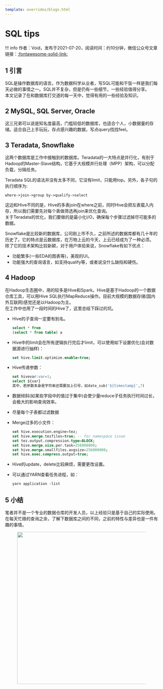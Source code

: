 ```yaml
---
template: overrides/blogs.html
---
```


# SQL tips

!!! info
    作者：Void，发布于2021-07-20，阅读时间：约10分钟，微信公众号文章链接：[:fontawesome-solid-link:](https://mp.weixin.qq.com/s/s3nV00URWHvlqrRQ-2An5A)

## 1 引言

SQL是操作数据库的语言。作为数据科学从业者，写SQL可能和干饭一样是我们每天必做的事情之一。SQL并不复杂，但是仍有一些细节，一些经验值得分享。  
本文记录了在和数据库打交道的每一天中，觉得有用的一些经验及知识。


## 2 MySQL, SQL Server, Oracle

这三兄弟可以说是知名度最高，门槛较低的数据库，也适合个人，小数据量的存储。适合自己上手玩玩，存点感兴趣的数据，写点query找找feel。

## 3 Teradata, Snowflake

这两个数据库是工作中接触到的数据库。Teradata的一大特点是并行化，有别于Hadoop的Master-Slave结构，它基于大规模并行处理（MPP）架构，可以分配负载，分隔任务。  

Teradata SQL的语法并没有太多不同，它没有limit，只能用top。另外，各子句的执行顺序为:  

```
where->join->group by->qualify->select
```

这边和Hive不同的是，Hive的多表join在where之前，同时Hive会把左表载入内存，所以我们需要先对每个表做筛选再join来优化查询。  
关于Teradata的优化，我们要做的是最小化I/O，确保每个步骤过滤掉尽可能多的数据。  

Snowflake是比较新的数据库，公司刚上市不久，之前所述的数据库都有几十年的历史了。它的特点是云数据库，在万物上云的今天，上云已经成为了一种必须。  
除了它的技术架构比较新颖，对于用户体验来说，Snowflake有如下优点：  

- 功能繁多(一些EDA的图表等)，美观的UI。
- 功能强大的查询语言，如支持qualify等，或者说没什么缺陷和硬伤。

## 4 Hadoop

在Hadoop生态圈中，用的较多是Hive和Spark。Hive是基于Hadoop的一个数据仓库工具，可以用Hive SQL执行MapReduce操作。目前大规模的数据存储(国内外互联网)感觉还是以Hadoop为主。  
在工作中也用了一段时间的Hive了，这里总结下踩过的坑。

- Hive的子查询一定要有别名。

  ```sql
  select * from
  (select * from table) a
  ```

- Hive中的limit会在所有逻辑执行完后才limit，可以使用如下设置优化(会对数据源进行抽样)：

  ```sql
  set hive.limit.optimize.enable=true;
  ```

- Hive传递参数：

  ```sql
  set hivevar:var=1;
  select ${var}
  其中，若参数本身是字符串还需要加上引号，如date_sub('${timestamp}',7)
  ```

- 数据倾斜(如某些字段中的值过于集中)会使少量reduce子任务执行时间过长，会极大的影响查询效率。
- 尽量每个子表都过滤数据
- Merge过多的小文件：

  ```sql
  set hive.execution.engine=tez;
  set hive.merge.tezfiles=true; -- for namespace issue
  set tez.output.compression.type=BLOCK;
  set hive.merge.size.per.task=256000000;
  set hive.merge.smallfiles.avgsize=256000000;
  set hive.exec.compress.output=true;
  ```

- Hive的update，delete比较麻烦，需要更改设置。
- 可以通过YARN查看任务进程，如：

   ```
   yarn application -list
   ```
## 5 小结

笔者并不是一个专业的数据仓库的开发人员，以上经验只是基于自己的实际使用。在每天忙碌的查询之余，了解下数据库之间的不同，之前的特性与差异也是一件有趣的事情。

<figure>
  <img src="https://cdn.jsdelivr.net/gh/BulletTech2021/Pics/2021-6-14/1623639526512-1080P%20(Full%20HD)%20-%20Tail%20Pic.png" width="500" />
</figure>
